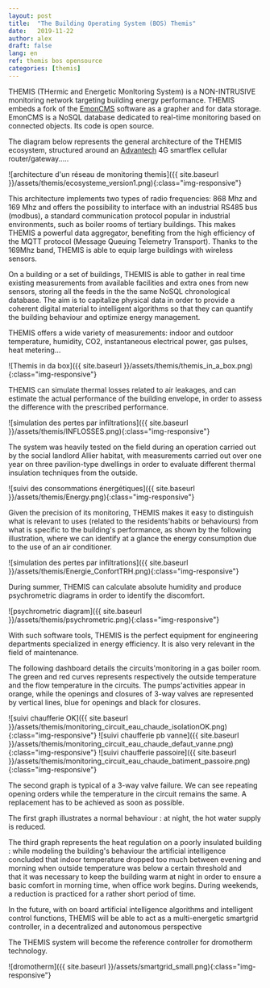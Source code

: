 ```yaml
---
layout: post
title:  "The Building Operating System (BOS) Themis"
date:   2019-11-22
author: alex
draft: false
lang: en
ref: themis bos opensource
categories: [themis]
---
```


THEMIS (THermic and Energetic MonItoring System) is a NON-INTRUSIVE monitoring network targeting building energy performance. 
THEMIS embeds a fork of the [EmonCMS](http://github.com/emoncms/emoncms) software as a grapher and for data storage. 
EmonCMS is a NoSQL database dedicated to real-time monitoring based on connected objects. Its code is open source.

The diagram below represents the general architecture of the THEMIS ecosystem, structured around an [Advantech](https://www.advantech.com) 4G smartflex cellular router/gateway.....

![architecture d'un réseau de monitoring themis]({{ site.baseurl }}/assets/themis/ecosysteme_version1.png){:class="img-responsive"}

This architecture implements two types of radio frequencies: 868 Mhz and 169 Mhz and offers the possibility to interface with an industrial RS485 bus (modbus), 
a standard communication protocol popular in industrial environments, such as boiler rooms of tertiary buildings. This makes THEMIS a powerful data aggregator, 
benefiting from the high efficiency of the MQTT protocol (Message Queuing Telemetry Transport). 
Thanks to the 169Mhz band, THEMIS is able to equip large buildings with wireless sensors.

On a building or a set of buildings, THEMIS is able to gather in real time existing measurements from available facilities and extra ones from new sensors,
storing all the feeds in the the same NoSQL chronological database. The aim is to capitalize physical data in order to provide a coherent digital material to intelligent 
algorithms so that they can quantify the building behaviour and optimize energy management. 

THEMIS offers a wide variety of measurements: indoor and outdoor temperature, humidity, CO2, instantaneous electrical power, gas pulses, heat metering... 

![Themis in da box]({{ site.baseurl }}/assets/themis/themis_in_a_box.png){:class="img-responsive"}

THEMIS can simulate thermal losses related to air leakages, and can estimate the actual performance of the building envelope, 
in order to assess the difference with the prescribed performance.

![simulation des pertes par infiltrations]({{ site.baseurl }}/assets/themis/INFLOSSES.png){:class="img-responsive"}

The system was heavily tested on the field during an operation carried out by the social landlord Allier habitat, with measurements carried out over one year 
on three pavilion-type dwellings in order to evaluate different thermal insulation techniques from the outside.

![suivi des consommations énergétiques]({{ site.baseurl }}/assets/themis/Energy.png){:class="img-responsive"}

Given the precision of its monitoring, THEMIS makes it easy to distinguish what is relevant to uses (related to the residents'habits or behaviours) from what 
is specific to the building's performance, as shown by the following illustration, where we can identify at a glance the energy consumption due to the use of an air conditioner.

![simulation des pertes par infiltrations]({{ site.baseurl }}/assets/themis/Energie_ConfortTRH.png){:class="img-responsive"}

During summer, THEMIS can calculate absolute humidity and produce psychrometric diagrams in order to identify the discomfort.

![psychrometric diagram]({{ site.baseurl }}/assets/themis/psychrometric.png){:class="img-responsive"}

With such software tools, THEMIS is the perfect equipment for engineering departments specialized in energy efficiency. It is also very relevant in the field of maintenance.

The following dashboard details the circuits'monitoring in a gas boiler room. The green and red curves represents respectively the outside temperature and the flow temperature 
in the circuits. The pumps'activities appear in orange, while the openings and closures of 3-way valves are represented by vertical lines, blue for openings and black for closures. 

![suivi chaufferie OK]({{ site.baseurl }}/assets/themis/monitoring_circuit_eau_chaude_isolationOK.png){:class="img-responsive"}
![suivi chaufferie pb vanne]({{ site.baseurl }}/assets/themis/monitoring_circuit_eau_chaude_defaut_vanne.png){:class="img-responsive"}
![suivi chaufferie passoire]({{ site.baseurl }}/assets/themis/monitoring_circuit_eau_chaude_batiment_passoire.png){:class="img-responsive"}

The second graph is typical of a 3-way valve failure. We can see repeating opening orders while the temperature in the circuit remains the same. 
A replacement has to be achieved as soon as possible.

The first graph illustrates a normal behaviour : at night, the hot water supply is reduced. 

The third graph represents the heat regulation on a poorly insulated building : 
while modeling the building's behaviour the artificial intelligence concluded that indoor temperature dropped too much between evening and morning when outside temperature was below a certain threshold and  
that it was necessary to keep the building warm at night in order to ensure a basic comfort in morning time, when office work begins. 
During weekends, a reduction is practiced for a rather short period of time. 

In the future, with on board artificial intelligence algorithms and intelligent control functions, 
THEMIS will be able to act as a multi-energetic smartgrid controller, in a decentralized and autonomous perspective 

The THEMIS system will become the reference controller for dromotherm technology.

![dromotherm]({{ site.baseurl }}/assets/smartgrid_small.png){:class="img-responsive"}
